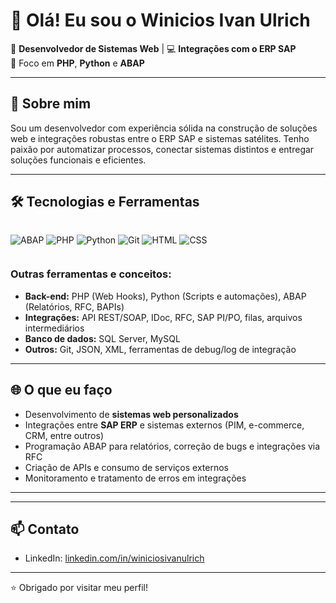 # 👋 Olá! Eu sou o Winicios Ivan Ulrich

🎯 **Desenvolvedor de Sistemas Web** | 💻 **Integrações com o ERP SAP**  
💬 Foco em **PHP**, **Python** e **ABAP**

---

## 🚀 Sobre mim

Sou um desenvolvedor com experiência sólida na construção de soluções web e integrações robustas entre o ERP SAP e sistemas satélites. Tenho paixão por automatizar processos, conectar sistemas distintos e entregar soluções funcionais e eficientes.

---

## 🛠️ Tecnologias e Ferramentas

<div style="display: flex; flex-wrap: wrap; gap: 8px; align-items: center;">

![ABAP](https://img.shields.io/badge/SAP-0FAAFF?style=for-the-badge&logo=sap&logoColor=white)
![PHP](https://img.shields.io/badge/PHP-777BB4?style=for-the-badge&logo=php&logoColor=white)
![Python](https://img.shields.io/badge/Python-3776AB?style=for-the-badge&logo=python&logoColor=white)
![Git](https://img.shields.io/badge/Git-E34F26?style=for-the-badge&logo=git&logoColor=white)
![HTML](https://img.shields.io/badge/HTML5-E34F26?style=for-the-badge&logo=html5&logoColor=white)
![CSS](https://img.shields.io/badge/CSS3-1572B6?style=for-the-badge&logo=css3&logoColor=white)

</div>

### Outras ferramentas e conceitos:

- **Back-end:** PHP (Web Hooks), Python (Scripts e automações), ABAP (Relatórios, RFC, BAPIs)
- **Integrações:** API REST/SOAP, IDoc, RFC, SAP PI/PO, filas, arquivos intermediários
- **Banco de dados:** SQL Server, MySQL
- **Outros:** Git, JSON, XML, ferramentas de debug/log de integração

---

## 🌐 O que eu faço

- Desenvolvimento de **sistemas web personalizados**
- Integrações entre **SAP ERP** e sistemas externos (PIM, e-commerce, CRM, entre outros)
- Programação ABAP para relatórios, correção de bugs e integrações via RFC
- Criação de APIs e consumo de serviços externos
- Monitoramento e tratamento de erros em integrações

---

<!-- ## 📈 GitHub Stats

[![GitHub Stats](https://github-readme-stats.vercel.app/api?username=WiniciosUlrich&show_icons=true&theme=dark)](https://github.com/WiniciosUlrich)  
[![Top Langs](https://github-readme-stats.vercel.app/api/top-langs/?username=WiniciosUlrich&layout=compact&theme=dark)](https://github.com/WiniciosUlrich) -->

---

## 📫 Contato

- LinkedIn: [linkedin.com/in/winiciosivanulrich](https://www.linkedin.com/in/winiciosivanulrich/)

---

⭐ Obrigado por visitar meu perfil!